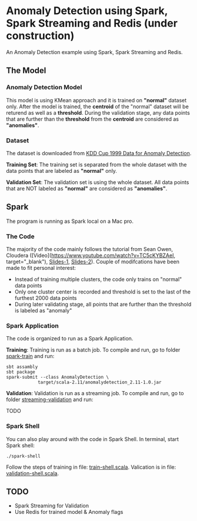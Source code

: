 # Anomaly Detection using Spark, Spark Streaming and Redis (under construction)
An Anomaly Detection example using Spark, Spark Streaming and Redis.

## The Model

### Anomaly Detection Model
This model is using KMean approach and it is trained on **"normal"** dataset only. After the model is trained, the **centroid** of the "normal" dataset will be returend as well as a **threshold**. During the validation stage, any data points that are further than the **threshold** from the **centroid** are considered as **"anomalies"**.

### Dataset
The dataset is downloaded from <a href= "http://kdd.ics.uci.edu/databases/kddcup99/kddcup99.html" target="_blank">KDD Cup 1999 Data for Anomaly Detection</a>.

**Training Set**: The training set is separated from the whole dataset with the data points that are labeled as **"normal"** only.

**Validation Set**: The validation set is using the whole dataset. All data points that are NOT labeled as **"normal"** are considered as **"anomalies"**.


## Spark
The program is running as Spark local on a Mac pro.

### The Code
The majority of the code mainly follows the tutorial from Sean Owen, Cloudera ([Video](https://www.youtube.com/watch?v=TC5cKYBZAeI, target="_blank"), [Slides-1](http://www.slideshare.net/CIGTR/anomaly-detection-with-apache-spark), [Slides-2](http://www.slideshare.net/CIGTR/anomaly-detection-with-apache-spark-2)). Couple of modifcations have been made to fit personal interest:

- Instead of training multiple clusters, the code only trains on "normal" data points
- Only one cluster center is recorded and threshold is set to the last of the furthest 2000 data points
- During later validating stage, all points that are further than the threshold is labeled as "anomaly"

	
### Spark Application
The code is organized to run as a Spark Application.

**Training**: Training is run as a batch job. To compile and run, go to folder [spark-train](https://github.com/keiraqz/anomaly-detection/tree/master/spark-train) and run:

	sbt assambly
	sbt package
	spark-submit --class AnomalyDetection \
				target/scala-2.11/anomalydetection_2.11-1.0.jar

	
**Validation**: Validation is run as a streaming job. To compile and run, go to folder [streaming-validation]() and run:

TODO


### Spark Shell
You can also play around with the code in Spark Shell. In terminal, start Spark shell:
	
	./spark-shell

Follow the steps of training in file: [train-shell.scala](https://github.com/keiraqz/anomaly-detection/blob/master/train-shell.scala). Valication is in file: [validation-shell.scala](https://github.com/keiraqz/anomaly-detection/blob/master/validation-shell.scala). 


## TODO
- Spark Streaming for Validation
- Use Redis for trained model & Anomaly flags